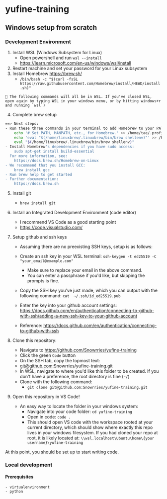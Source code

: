 # yufine-training

## Windows setup from scratch

### Development Environment

1. Install WSL (Windows Subsystem for Linux)
    - Open powershell and run `wsl --install`
    - https://learn.microsoft.com/en-us/windows/wsl/install
2. Restart machine and set your password for your Linux subsystem
3. Install Homebrew https://brew.sh/
    - `/bin/bash -c "$(curl -fsSL https://raw.githubusercontent.com/Homebrew/install/HEAD/install.sh)"`


```
📝 The following commands will all be in WSL. If you've closed WSL, open again by typing WSL in your windows menu, or by hitting windows+r and running `wsl`)
```


4. Complete brew setup
```sh
==> Next steps:
- Run these three commands in your terminal to add Homebrew to your PATH:
    echo '# Set PATH, MANPATH, etc., for Homebrew.' >> /home/tae/.profile
    echo 'eval "$(/home/linuxbrew/.linuxbrew/bin/brew shellenv)"' >> /home/tae/.profile
    eval "$(/home/linuxbrew/.linuxbrew/bin/brew shellenv)"
- Install Homebrew's dependencies if you have sudo access:
    sudo apt-get install build-essential
  For more information, see:
    https://docs.brew.sh/Homebrew-on-Linux
- We recommend that you install GCC:
    brew install gcc
- Run brew help to get started
- Further documentation:
    https://docs.brew.sh
 ```
 5. Install git
    - `brew install git`
 6. Install an Integrated Development Environment (code editor)
    - I recommend VS Code as a good starting point
    - https://code.visualstudio.com/
 7. Setup github and ssh keys
    - Assuming there are no preexisting SSH keys, setup is as follows:
    - Create an ssh key in your WSL terminal: `ssh-keygen -t ed25519 -C "your_email@example.com"`
        - Make sure to replace your email in the above command.
        - You can enter a passphrase if you'd like, but skipping the prompts is fine.
    - Copy the SSH key you've just made, which you can output with the following command: `cat  ~/.ssh/id_ed25519.pub`
    - Enter the key into your github account settings: https://docs.github.com/en/authentication/connecting-to-github-with-ssh/adding-a-new-ssh-key-to-your-github-account

    - Reference: https://docs.github.com/en/authentication/connecting-to-github-with-ssh

 8. Clone this repository:
    - Navigate to https://github.com/Snowrries/yufine-training
    - Click the green `Code` button
    - On the SSH tab, copy the topmost text:
    - git@github.com:Snowrries/yufine-training.git
    - In WSL, navigate to where you'd like this folder to be created. If you don't have a preference, the root directory is fine (`~/`)
    - Clone with the following command:
        - `git clone git@github.com:Snowrries/yufine-training.git`
 9. Open this repository in VS Code!
    - An easy way to locate the folder in your windows system:
        - Navigate into your code folder: `cd yufine-training`
        - Open in code: `code .`
        - This should open VS code with the workspace rooted at your current directory, which should show where exactly this repo lives in your windows filesystem. If you had cloned your repo at root, it is likely located at: `\\wsl.localhost\Ubuntu\home\{your username}\yufine-training`

At this point, you should be set up to start writing code.

 ### Local development

 #### Prerequisites
    - virtualenvironment
    - python
